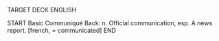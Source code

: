 TARGET DECK
ENGLISH

START
Basic
Communiqué
Back: n. Official communication, esp. A news report. [french, = communicated]
END
